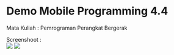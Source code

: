# Demo Mobile Programming 4.4
Mata Kuliah : Pemrograman Perangkat Bergerak

Screenshoot :<br>
<img src="/image/4-4ss1.png">
<img src="/image/4-4ss2.png">